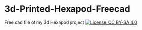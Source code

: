 # 3d-Printed-Hexapod-Freecad
Free cad file of my 3d Hexapod project
[![License: CC BY-SA 4.0](https://licensebuttons.net/l/by-sa/4.0/80x15.png)](https://creativecommons.org/licenses/by-sa/4.0/)
